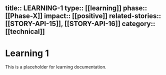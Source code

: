 title:: LEARNING-1
type:: [[learning]]
phase:: [[Phase-X]]
impact:: [[positive]]
related-stories:: [[STORY-API-15]], [[STORY-API-16]]
category:: [[technical]]
---
# Learning 1

This is a placeholder for learning documentation.